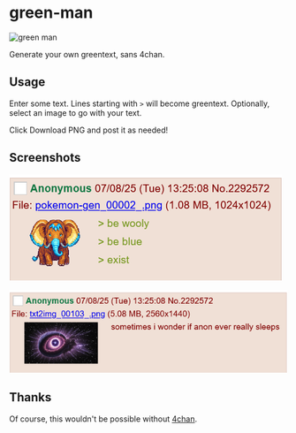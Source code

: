 # green-man

![green man](https://i0.wp.com/i.giphy.com/media/eUoGmTHkmGv72/giphy.webp)

Generate your own greentext, sans 4chan.

## Usage

Enter some text. Lines starting with `>` will become greentext. Optionally, select an image to go with your text.

Click Download PNG and post it as needed!

## Screenshots

![example](./docs/example1.png)

![example](./docs/example2.png)

## Thanks

Of course, this wouldn't be possible without [4chan](https://4chan.org/).
